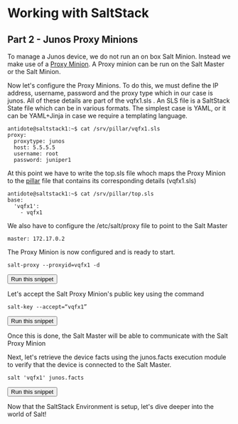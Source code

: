 # Working with SaltStack
## Part 2 - Junos Proxy Minions

To manage a Junos device, we do not run an on box Salt Minion. Instead we make use of a [Proxy Minion](https://docs.saltstack.com/en/latest/topics/proxyminion/index.html). A Proxy minion can be run on the Salt Master or the Salt Minion. 


Now let's configure the Proxy Minions. To do this, we must define the IP address, username, password and the proxy type which in our case is junos. All of these details are part of the vqfx1.sls . An SLS file is a SaltStack State file which can be in various formats. The simplest case is YAML, or it can be YAML+Jinja in case we require a templating language. 

```
antidote@saltstack1:~$ cat /srv/pillar/vqfx1.sls
proxy:
  proxytype: junos
  host: 5.5.5.5
  username: root
  password: juniper1
```

At this point we have to write the top.sls file whoch maps the Proxy Minion to the [pillar](https://docs.saltstack.com/en/latest/topics/pillar/) file that contains its corresponding details (vqfx1.sls)

```
antidote@saltstack1:~$ cat /srv/pillar/top.sls
base:
  'vqfx1':
    - vqfx1
```

We also have to configure the /etc/salt/proxy file to point to the Salt Master

```
master: 172.17.0.2
```

The Proxy Minion is now configured and is ready to start. 

```
salt-proxy --proxyid=vqfx1 -d
```
<button type="button" class="btn btn-primary btn-sm" onclick="runSnippetInTab('saltstack1', 3)">Run this snippet</button>

Let's accept the Salt Proxy Minion's public key using the command

```
salt-key --accept=“vqfx1”
```
<button type="button" class="btn btn-primary btn-sm" onclick="runSnippetInTab('saltstack1', 4)">Run this snippet</button>

Once this is done, the Salt Master will be able to communicate with the Salt Proxy Minion

Next, let's retrieve the device facts using the junos.facts execution module to verify that the device is connected to the Salt Master.

```
salt 'vqfx1' junos.facts
```
<button type="button" class="btn btn-primary btn-sm" onclick="runSnippetInTab('saltstack1', 5)">Run this snippet</button>

Now that the SaltStack Environment is setup, let's dive deeper into the world of Salt!
